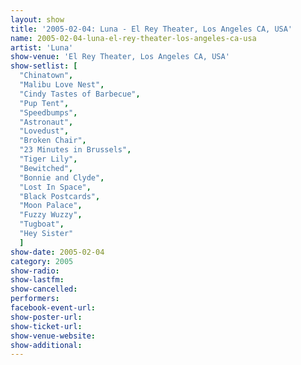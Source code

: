 ```yaml
---
layout: show
title: '2005-02-04: Luna - El Rey Theater, Los Angeles CA, USA'
name: 2005-02-04-luna-el-rey-theater-los-angeles-ca-usa
artist: 'Luna'
show-venue: 'El Rey Theater, Los Angeles CA, USA'
show-setlist: [
  "Chinatown",
  "Malibu Love Nest",
  "Cindy Tastes of Barbecue",
  "Pup Tent",
  "Speedbumps",
  "Astronaut",
  "Lovedust",
  "Broken Chair",
  "23 Minutes in Brussels",
  "Tiger Lily",
  "Bewitched",
  "Bonnie and Clyde",
  "Lost In Space",
  "Black Postcards",
  "Moon Palace",
  "Fuzzy Wuzzy",
  "Tugboat",
  "Hey Sister"
  ]
show-date: 2005-02-04
category: 2005
show-radio: 
show-lastfm: 
show-cancelled: 
performers: 
facebook-event-url: 
show-poster-url: 
show-ticket-url: 
show-venue-website: 
show-additional: 
---
```


